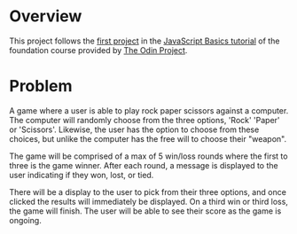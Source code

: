 # Overview
This project follows the [first project](https://www.theodinproject.com/lessons/foundations-rock-paper-scissors) in the [JavaScript Basics tutorial](https://www.theodinproject.com/paths/foundations/courses/foundations#javascript-basics) of the foundation course provided by [The Odin Project](https://www.theodinproject.com/about).

# Problem
A game where a user is able to play rock paper scissors against a computer. The computer will randomly choose from the three options, 'Rock' 'Paper' or 'Scissors'. Likewise, the user has the option to choose from these choices, but unlike the computer has the free will to choose their "weapon".

The game will be comprised of a max of 5 win/loss rounds where the first to three is the game winner. After each round, a message is displayed to the user indicating if they won, lost, or tied. 

There will be a display to the user to pick from their three options, and once clicked the results will immediately be displayed. On a third win or third loss, the game will finish. The user will be able to see their score as the game is ongoing.
